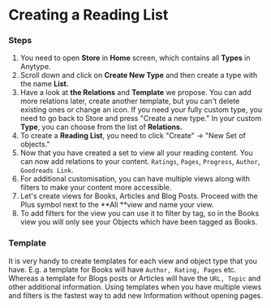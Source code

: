 # Creating a Reading List

### Steps

1. You need to open **Store** in **Home** screen, which contains all **Types** in Anytype.
2. Scroll down and click on **Create New Type** and then create a type with the name **List.**
3. Have a look at **the Relations** and **Template** we propose. You can add more relations later, create another template, but you can't delete existing ones or change an icon. If you need your fully custom type, you need to go back to Store and press "Create a new type." In your custom **Type**, you can choose from the list of **Relations.**
4. To create a **Reading List**, you need to click "Create" -> "New Set of objects."
5. Now that you have created a set to view all your reading content. You can now add relations to your content. `Ratings`, `Pages`, `Progress`, `Author`, `Goodreads Link`.
6. For additional customisation, you can have multiple views along with filters to make your content more accessible.
7. Let's create views for Books, Articles and Blog Posts. Proceed with the Plus symbol next to the **All **view and name your view.
8. To add filters for the view you can use it to filter by tag, so in the Books view you will only see your Objects which have been tagged as Books.

### Template

It is very handy to create templates for each view and object type that you have. E.g. a template for Books will have `Author, Rating, Pages` etc. Whereas a template for Blogs posts or Articles will have the `URL, Topic` and other additional information. Using templates when you have multiple views and filters is the fastest way to add new Information without opening pages.
